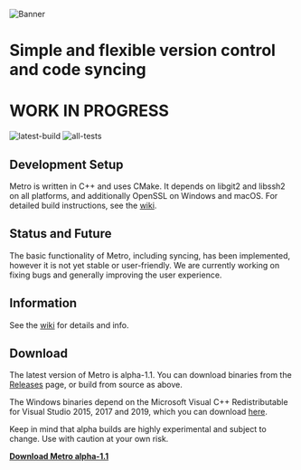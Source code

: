 ![Banner](banner.png)
# Simple and flexible version control and code syncing
# WORK IN PROGRESS
![latest-build](https://github.com/SiliconSloth/Metro/workflows/latest-build/badge.svg)
![all-tests](https://github.com/SiliconSloth/Metro/workflows/all-tests/badge.svg)

## Development Setup
Metro is written in C++ and uses CMake. It depends on libgit2 and libssh2 on all platforms,
and additionally OpenSSL on Windows and macOS.
For detailed build instructions, see the [wiki](https://siliconsloth.github.io/Metro/building/building.html).

## Status and Future
The basic functionality of Metro, including syncing, has been implemented, however it is not yet stable or user-friendly.
We are currently working on fixing bugs and generally improving the user experience.

## Information
See the [wiki](https://siliconsloth.github.io/Metro/) for details and info.

## Download

The latest version of Metro is alpha-1.1. You can download binaries from the
[Releases](https://github.com/SiliconSloth/Metro/releases) page, or build from source as above.

The Windows binaries depend on the Microsoft Visual C++ Redistributable for Visual Studio 2015, 2017 and 2019,
which you can download [here]( https://support.microsoft.com/en-gb/help/2977003/the-latest-supported-visual-c-downloads).

Keep in mind that alpha builds are highly experimental and subject to change.
Use with caution at your own risk.

**[Download Metro alpha-1.1](https://github.com/SiliconSloth/Metro/releases/tag/alpha-1.1)**
